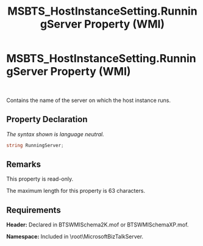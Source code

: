 ﻿---
title: MSBTS_HostInstanceSetting.RunningServer Property (WMI)
TOCTitle: MSBTS_HostInstanceSetting.RunningServer Property (WMI)
ms:assetid: ac6d00eb-7e3e-4a99-8f51-7f6688ec0e4a
ms:mtpsurl: https://msdn.microsoft.com/library/Aa578025(v=BTS.80)
ms:contentKeyID: 51530468
ms.date: 08/30/2017
mtps_version: v=BTS.80
---

# MSBTS\_HostInstanceSetting.RunningServer Property (WMI)

 

Contains the name of the server on which the host instance runs.

## Property Declaration

*The syntax shown is language neutral.*

```C#
string RunningServer;  
```

## Remarks

This property is read-only.

The maximum length for this property is 63 characters.

## Requirements

**Header:** Declared in BTSWMISchema2K.mof or BTSWMISchemaXP.mof.

**Namespace:** Included in \\root\\MicrosoftBizTalkServer.


